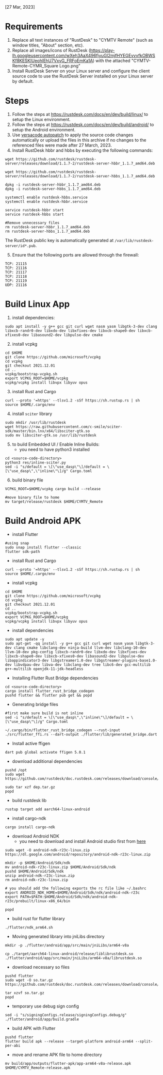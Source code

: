 [27 Mar, 2023]

# Requirements

1. Replace all text instances of "RustDesk" to "CYMTV Remote" (such as window titles, "About" section, etc).
2. Replace all images/icons of RustDesk (https://play-lh.googleusercontent.com/wXeh3AaX496fjyuGl2mjfHYEGEvvvfkOBWSKf8KESKIUeohlEhU7VxvG_FRFoEmKa1A) with the attached "CYMTV-Remote-CYMR_Square Logo.png"
3. Install RustDesk Server on your Linux server and configure the client source code to use the RustDesk Server installed on your Linux server by default.

# Steps

1. Follow the steps at https://rustdesk.com/docs/en/dev/build/linux/ to setup the Linux environment.
2. Follow the steps at https://rustdesk.com/docs/en/dev/build/android/ to setup the Android environment.
3. Use [versacode autopatch](https://github.com/versacode/autopatch) to apply the source code changes automatically or upload the files in this archive if no changes to the referenced files were made after 27 March, 2023.
4. Install RustDesk hbbr and hbbs by executing the following commands:

```
wget https://github.com/rustdesk/rustdesk-server/releases/download/1.1.7-2/rustdesk-server-hbbr_1.1.7_amd64.deb

wget https://github.com/rustdesk/rustdesk-server/releases/download/1.1.7-2/rustdesk-server-hbbs_1.1.7_amd64.deb

dpkg -i rustdesk-server-hbbr_1.1.7_amd64.deb
dpkg -i rustdesk-server-hbbs_1.1.7_amd64.deb

systemctl enable rustdesk-hbbs.service
systemctl enable rustdesk-hbbr.service

service rustdesk-hbbr start
service rustdesk-hbbs start

#Remove unnecessary files
rm rustdesk-server-hbbr_1.1.7_amd64.deb
rm rustdesk-server-hbbs_1.1.7_amd64.deb
```

The RustDesk public key is automatically generated at `/var/lib/rustdesk-server/id*.pub`.

5. Ensure that the following ports are allowed through the firewall:

```
TCP: 21115
TCP: 21116
TCP: 21117
TCP: 21118
TCP: 21119
UDP: 21116
```

# Build Linux App
1. install dependencies: 
```
sudo apt install -y g++ gcc git curl wget nasm yasm libgtk-3-dev clang libxcb-randr0-dev libxdo-dev libxfixes-dev libxcb-shape0-dev libxcb-xfixes0-dev libasound2-dev libpulse-dev cmake
```
2. install vcpkg
```
cd $HOME
git clone https://github.com/microsoft/vcpkg
cd vcpkg
git checkout 2021.12.01
cd ..
vcpkg/bootstrap-vcpkg.sh
export VCPKG_ROOT=$HOME/vcpkg
vcpkg/vcpkg install libvpx libyuv opus
```
3. install Rust and Cargo
```
curl --proto '=https' --tlsv1.2 -sSf https://sh.rustup.rs | sh
source $HOME/.cargo/env
```
4. install `sciter` library
```
sudo mkdir /usr/lib/rustdesk
wget https://raw.githubusercontent.com/c-smile/sciter-sdk/master/bin.lnx/x64/libsciter-gtk.so
sudo mv libsciter-gtk.so /usr/lib/rustdesk
``` 
5. to build Embedded UI / Enable Inline Builds: 
    - you need to have python3 installed
```
cd <source-code-directory>
python3 res/inline-sciter.py 
sed -i "s/default = \[\"use_dasp\"\]/default = \[\"use_dasp\",\"inline\"\]/g" Cargo.toml
```
6. build binary file
```
VCPKG_ROOT=$HOME/vcpkg cargo build --release

#move binary file to home 
mv target/release/rustdesk $HOME/CYMTV_Remote
```

# Build Android APK
- install Flutter 
```
#using snap
sudo snap install flutter --classic
flutter sdk-path
```
- install Rust and Cargo
```
curl --proto '=https' --tlsv1.2 -sSf https://sh.rustup.rs | sh
source $HOME/.cargo/env
```
- install vcpkg
```
cd $HOME
git clone https://github.com/microsoft/vcpkg
cd vcpkg
git checkout 2021.12.01
cd ..
vcpkg/bootstrap-vcpkg.sh
export VCPKG_ROOT=$HOME/vcpkg
vcpkg/vcpkg install libvpx libyuv opus
```
- install dependencies
```
sudo apt update -y
sudo apt-get -qq install -y g++ gcc git curl wget nasm yasm libgtk-3-dev clang cmake libclang-dev ninja-build llvm-dev libclang-10-dev llvm-10-dev pkg-config libxcb-randr0-dev libxdo-dev libxfixes-dev libxcb-shape0-dev libxcb-xfixes0-dev libasound2-dev libpulse-dev  libappindicator3-dev libgstreamer1.0-dev libgstreamer-plugins-base1.0-dev libvdpau-dev libva-dev libclang-dev tree libc6-dev gcc-multilib g++-multilib openjdk-11-jdk-headless
```
- Installing Flutter Rust Bridge dependencies
```
cd <source-code-directory>
cargo install flutter_rust_bridge_codegen
pushd flutter && flutter pub get && popd
```
- Generating bridge files
```
#first make sure build is not inline
sed -i "s/default = \[\"use_dasp\",\"inline\"\]/default = \[\"use_dasp\"\]/g" Cargo.toml

~/.cargo/bin/flutter_rust_bridge_codegen --rust-input ./src/flutter_ffi.rs --dart-output ./flutter/lib/generated_bridge.dart
```
- Install active ffigen
```
dart pub global activate ffigen 5.0.1
```
- download additional dependencies
```
pushd /opt
sudo wget https://github.com/rustdesk/doc.rustdesk.com/releases/download/console/dep.tar.gz

sudo tar xzf dep.tar.gz
popd
```
- build rustdesk lib
```
rustup target add aarch64-linux-android
```
- install cargo-ndk 
```
cargo install cargo-ndk
```
- download Android NDK
    - you need to download and install Android studio first from [here](https://developer.android.com/studio)
```
sudo wget -O android-ndk-r23c-linux.zip https://dl.google.com/android/repository/android-ndk-r23c-linux.zip

mkdir -p $HOME/Android/Sdk/ndk
mv android-ndk-r23c-linux.zip $HOME/Android/Sdk/ndk
pushd $HOME/Android/Sdk/ndk
unzip android-ndk-r23c-linux.zip 
rm android-ndk-r23c-linux.zip 

# you should add the following exports the rc file like ~/.bashrc
export ANDROID_NDK_HOME=$HOME/Android/Sdk/ndk/android-ndk-r23c
export PATH=$PATH:$HOME/Android/Sdk/ndk/android-ndk-r23c/prebuilt/linux-x86_64/bin

popd
```
- build rust for flutter library
```
./flutter/ndk_arm64.sh
```
- Moving generated library into jniLibs directory
```
mkdir -p ./flutter/android/app/src/main/jniLibs/arm64-v8a

cp ./target/aarch64-linux-android/release/liblibrustdesk.so ./flutter/android/app/src/main/jniLibs/arm64-v8a/librustdesk.so
```
- download necessary so files
```
pushd flutter
sudo wget -O so.tar.gz https://github.com/rustdesk/doc.rustdesk.com/releases/download/console/so.tar.gz

tar xzvf so.tar.gz
popd
```
- temporary use debug sign config
```
sed -i "s/signingConfigs.release/signingConfigs.debug/g" ./flutter/android/app/build.gradle
```
- build APK with Flutter
```
pushd flutter
flutter build apk --release --target-platform android-arm64 --split-per-abi
```
- move and rename APK file to home directory
```
mv build/app/outputs/flutter-apk/app-arm64-v8a-release.apk $HOME/CYMTV_Remote-release.apk
``` 